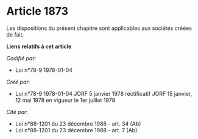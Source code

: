 # Article 1873

Les dispositions du présent chapitre sont applicables aux sociétés créées de fait.

**Liens relatifs à cet article**

_Codifié par_:

  - Loi n°78-9 1978-01-04

_Créé par_:

  - Loi n°78-9 1978-01-04 JORF 5 janvier 1978 rectificatif JORF 15 janvier, 12 mai 1978 en vigueur le 1er juillet 1978

_Cité par_:

  - Loi n°88-1201 du 23 décembre 1988 - art. 34 (Ab)
  - Loi n°88-1201 du 23 décembre 1988 - art. 7 (Ab)
